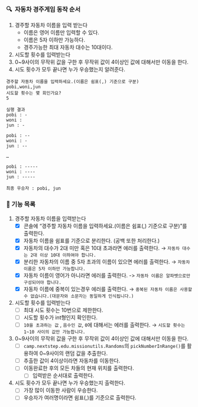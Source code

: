 ### **🔍**  자동차 경주게임 동작 순서
  
1. 경주할 자동차 이름을 입력 받는다
   - 이름은 영어 이름만 입력할 수 있다.
   - 이름은 5자 이하만 가능하다.
   - 경주가능한 최대 자동차 대수는 10대이다. 
2. 시도할 횟수를 입력받는다
3. 0~9사이의 무작위 값을 구한 후 무작위 값이 4이상인 값에 대해서만 이동을 한다.
4. 시도 횟수가 모두 끝나면 누가 우승했는지 알려준다.

``` 
경주할 자동차 이름을 입력하세요.(이름은 쉼표(,) 기준으로 구분)  
pobi,woni,jun  
시도할 횟수는 몇 회인가요?  
5

실행 결과  
pobi : -  
woni :  
jun : -  

pobi : --  
woni : -  
jun : --  

…

pobi : -----  
woni : ----  
jun : -----  

최종 우승자 : pobi, jun
```

### **🚀** 기능 목록

1. 경주할 자동차 이름을 입력받는다
    - [X]  콘솔에 “경주할 자동차 이름을 입력하세요.(이름은 쉼표(,) 기준으로 구분)”를 출력한다.
    - [X]  자동차 이름을 쉼표를 기준으로 분리한다. (공백 또한 처리한다.)
    - [X]  자동차의 대수가 2대 미만 혹은 10대 초과라면 에러를 출력한다. → `자동차 대수는 2대 이상 10대 이하여야 합니다.`
    - [X]  분리한 자동차의 이름 중 5자 초과의 이름이 있으면 에러를 출력한다. → `자동차 이름은 5자 이하만 가능합니다.`
    - [X]  자동차 이름이 영어가 아니라면 에러를 출력한다. -> `자동차 이름은 알파벳으로만 구성되어야 합니다.`
    - [X]  자동차 이름에 중복이 있는경우 에러를 출력한다. → `중복된 자동차 이름은 사용할 수 없습니다.(대문자와 소문자는 동일하게 인식됩니다.)`
2. 시도할 횟수를 입력받는다
    - [ ]  최대 시도 횟수는 10번으로 제한한다.
    - [ ]  시도할 횟수가 int형인지 확인한다.
    - [ ]  `10을 초과하는 값` , `음수인 값`,  `0`에 대해서는 에러를 출력한다. → `시도할 횟수는 1~10 사이의 값만 가능합니다.`
3. 0~9사이의 무작위 값을 구한 후 무작위 값이 4이상인 값에 대해서만 이동을 한다.
    - [ ]  `camp.nextstep.edu.missionutils.Randoms`의 `pickNumberInRange()`를 활용하여 0~9사이의 랜덤 값을 추출한다.
    - [ ]  추출한 값이 4이상이라면 자동차를 이동한다.
    - [ ]  이동완료한 후의 모든 차들의 현재 위치를 출력한다.
        - [ ]  입력받은 순서대로 출력한다.
4. 시도 횟수가 모두 끝나면 누가 우승했는지 출력한다.
    - [ ]  가장 많이 이동한 사람이 우승한다.
    - [ ]  우승자가 여러명이라면 쉼표(,)를 기준으로 출력한다.